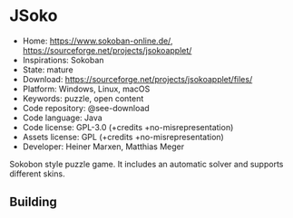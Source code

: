 # JSoko

- Home: https://www.sokoban-online.de/, https://sourceforge.net/projects/jsokoapplet/
- Inspirations: Sokoban
- State: mature
- Download: https://sourceforge.net/projects/jsokoapplet/files/
- Platform: Windows, Linux, macOS
- Keywords: puzzle, open content
- Code repository: @see-download
- Code language: Java
- Code license: GPL-3.0 (+credits +no-misrepresentation)
- Assets license: GPL (+credits +no-misrepresentation)
- Developer: Heiner Marxen, Matthias Meger

Sokobon style puzzle game. It includes an automatic solver and supports different skins.

## Building
